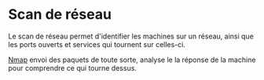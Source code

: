 # Scan de réseau

Le scan de réseau permet d'identifier les machines sur un réseau, ainsi que les ports ouverts et services qui tournent sur celles-ci.  

[Nmap](https://nmap.or) envoi des paquets de toute sorte, analyse le la réponse de la machine pour comprendre ce qui tourne dessus.